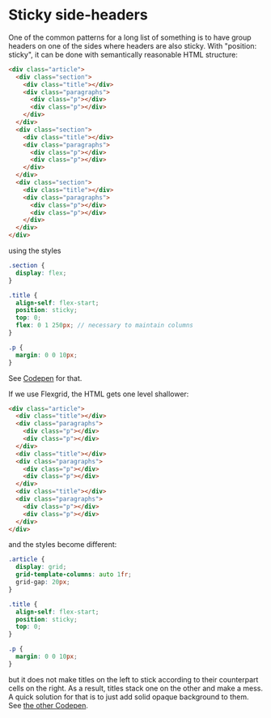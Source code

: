 # Sticky side-headers

One of the common patterns for a long list of something is to have group headers
on one of the sides where headers are also sticky. With "position: sticky", it
can be done with semantically reasonable HTML structure:

```html
<div class="article">
  <div class="section">
    <div class="title"></div>
    <div class="paragraphs">
      <div class="p"></div>
      <div class="p"></div>
    </div>
  </div>
  <div class="section">
    <div class="title"></div>
    <div class="paragraphs">
      <div class="p"></div>
      <div class="p"></div>
    </div>
  </div>
  <div class="section">
    <div class="title"></div>
    <div class="paragraphs">
      <div class="p"></div>
      <div class="p"></div>
    </div>
  </div>
</div>
```

using the styles

```scss
.section {
  display: flex;
}

.title {
  align-self: flex-start;
  position: sticky;
  top: 0;
  flex: 0 1 250px; // necessary to maintain columns
}

.p {
  margin: 0 0 10px;
}
```

See [Codepen](https://codepen.io/rishatmuhametshin/full/bKOzNv/) for that.

If we use Flexgrid, the HTML gets one level shallower:

```html
<div class="article">
  <div class="title"></div>
  <div class="paragraphs">
    <div class="p"></div>
    <div class="p"></div>
  </div>
  <div class="title"></div>
  <div class="paragraphs">
    <div class="p"></div>
    <div class="p"></div>
  </div>
  <div class="title"></div>
  <div class="paragraphs">
    <div class="p"></div>
    <div class="p"></div>
  </div>
</div>
```

and the styles become different:

```scss
.article {
  display: grid;
  grid-template-columns: auto 1fr;
  grid-gap: 20px;
}

.title {
  align-self: flex-start;
  position: sticky;
  top: 0;
}

.p {
  margin: 0 0 10px;
}
```

but it does not make titles on the left to stick according to their counterpart
cells on the right. As a result, titles stack one on the other and make a mess.
A quick solution for that is to just add solid opaque background to them. See
[the other Codepen](https://codepen.io/rishatmuhametshin/pen/bKOzNv).
